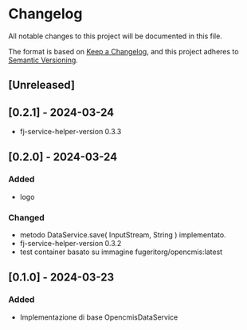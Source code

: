 # Changelog

All notable changes to this project will be documented in this file.

The format is based on [Keep a Changelog](https://keepachangelog.com/en/1.1.0/),
and this project adheres to [Semantic Versioning](https://semver.org/spec/v2.0.0.html).

## [Unreleased]

## [0.2.1] - 2024-03-24

- fj-service-helper-version 0.3.3

## [0.2.0] - 2024-03-24

### Added

- logo

### Changed

- metodo DataService.save( InputStream, String ) implementato.
- fj-service-helper-version 0.3.2
- test container basato su immagine fugeritorg/opencmis:latest

## [0.1.0] - 2024-03-23

### Added

- Implementazione di base OpencmisDataService